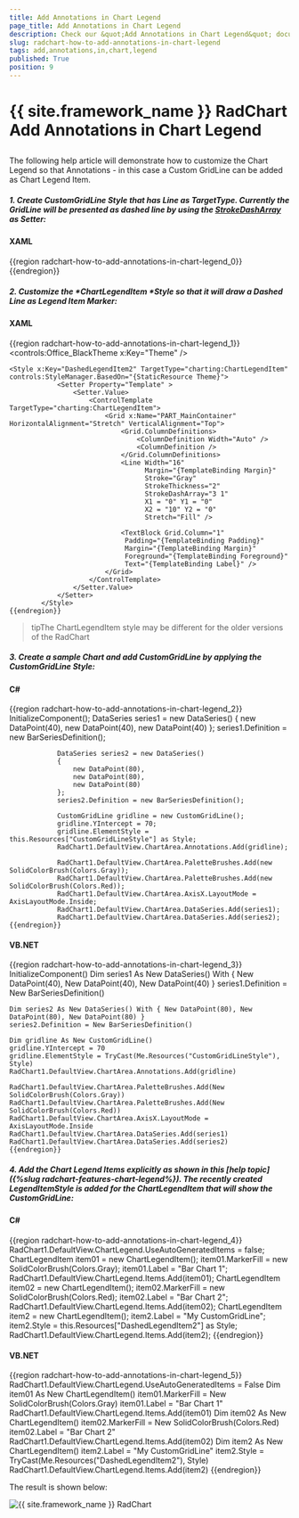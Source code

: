 ```yaml
---
title: Add Annotations in Chart Legend
page_title: Add Annotations in Chart Legend
description: Check our &quot;Add Annotations in Chart Legend&quot; documentation article for the RadChart {{ site.framework_name }} control.
slug: radchart-how-to-add-annotations-in-chart-legend
tags: add,annotations,in,chart,legend
published: True
position: 9
---
```


# {{ site.framework_name }} RadChart Add Annotations in Chart Legend



## 

The following help article will demonstrate how to customize the Chart Legend so that Annotations - in this case a Custom GridLine can be added as Chart Legend Item.

##### 1. Create CustomGridLine Style that has Line as *TargetType*. Currently the GridLine will be presented as dashed line by using the [StrokeDashArray](http://msdn.microsoft.com/en-us/library/bb980148(v=vs.95).aspx) as Setter:

#### __XAML__

{{region radchart-how-to-add-annotations-in-chart-legend_0}}
	<Style x:Key="CustomGridLineStyle" TargetType="Line">
	<Setter Property="StrokeDashArray" Value="3,1" />
	<Setter Property="Stroke" Value="DarkBlue" />
	<Setter Property="StrokeThickness" Value="2" />
	</Style>
	{{endregion}}



##### 2. Customize the *ChartLegendItem *Style so that it will draw a Dashed Line as Legend Item Marker:

#### __XAML__

{{region radchart-how-to-add-annotations-in-chart-legend_1}}
	<controls:Office_BlackTheme x:Key="Theme" /> 
	
	<Style x:Key="DashedLegendItem2" TargetType="charting:ChartLegendItem" controls:StyleManager.BasedOn="{StaticResource Theme}">
	            <Setter Property="Template" >
	                <Setter.Value>
	                    <ControlTemplate TargetType="charting:ChartLegendItem">
	                        <Grid x:Name="PART_MainContainer" HorizontalAlignment="Stretch" VerticalAlignment="Top">
	                            <Grid.ColumnDefinitions>
	                                <ColumnDefinition Width="Auto" />
	                                <ColumnDefinition />
	                            </Grid.ColumnDefinitions>
	                            <Line Width="16"
	                                  Margin="{TemplateBinding Margin}" 
	                                  Stroke="Gray"
	                                  StrokeThickness="2" 
	                                  StrokeDashArray="3 1"
	                                  X1 = "0" Y1 = "0"
	                                  X2 = "10" Y2 = "0" 
	                                  Stretch="Fill" />
	
	                            <TextBlock Grid.Column="1"
	                             Padding="{TemplateBinding Padding}"
	                             Margin="{TemplateBinding Margin}"
	                             Foreground="{TemplateBinding Foreground}"
	                             Text="{TemplateBinding Label}" />
	                        </Grid>
	                    </ControlTemplate>
	                </Setter.Value>
	            </Setter>
	        </Style>
	{{endregion}}



>tipThe ChartLegendItem style may be different for the older versions of the RadChart

##### 3. Create a sample Chart and add CustomGridLine by applying the CustomGridLine Style:

#### __C#__

{{region radchart-how-to-add-annotations-in-chart-legend_2}}
	InitializeComponent();
	            DataSeries series1 = new DataSeries()
	            {
	                new DataPoint(40), 
	                new DataPoint(40), 
	                new DataPoint(40) 
	            };
	            series1.Definition = new BarSeriesDefinition();
	
	            DataSeries series2 = new DataSeries()
	            {
	                new DataPoint(80), 
	                new DataPoint(80), 
	                new DataPoint(80) 
	            };
	            series2.Definition = new BarSeriesDefinition();
	
	            CustomGridLine gridline = new CustomGridLine();
	            gridline.YIntercept = 70;
	            gridline.ElementStyle = this.Resources["CustomGridLineStyle"] as Style; 
	            RadChart1.DefaultView.ChartArea.Annotations.Add(gridline);
	
	            RadChart1.DefaultView.ChartArea.PaletteBrushes.Add(new SolidColorBrush(Colors.Gray));
	            RadChart1.DefaultView.ChartArea.PaletteBrushes.Add(new SolidColorBrush(Colors.Red));
	            RadChart1.DefaultView.ChartArea.AxisX.LayoutMode = AxisLayoutMode.Inside;
	            RadChart1.DefaultView.ChartArea.DataSeries.Add(series1);
	            RadChart1.DefaultView.ChartArea.DataSeries.Add(series2);
	{{endregion}}



#### __VB.NET__

{{region radchart-how-to-add-annotations-in-chart-legend_3}}
	InitializeComponent()
	Dim series1 As New DataSeries() With { New DataPoint(40), New DataPoint(40), New DataPoint(40) }
	series1.Definition = New BarSeriesDefinition()
	
	Dim series2 As New DataSeries() With { New DataPoint(80), New DataPoint(80), New DataPoint(80) }
	series2.Definition = New BarSeriesDefinition()
	
	Dim gridline As New CustomGridLine()
	gridline.YIntercept = 70
	gridline.ElementStyle = TryCast(Me.Resources("CustomGridLineStyle"), Style)
	RadChart1.DefaultView.ChartArea.Annotations.Add(gridline)
	
	RadChart1.DefaultView.ChartArea.PaletteBrushes.Add(New SolidColorBrush(Colors.Gray))
	RadChart1.DefaultView.ChartArea.PaletteBrushes.Add(New SolidColorBrush(Colors.Red))
	RadChart1.DefaultView.ChartArea.AxisX.LayoutMode = AxisLayoutMode.Inside
	RadChart1.DefaultView.ChartArea.DataSeries.Add(series1)
	RadChart1.DefaultView.ChartArea.DataSeries.Add(series2)
	{{endregion}}



##### 4. Add the Chart Legend Items explicitly as shown in this [help topic]({%slug radchart-features-chart-legend%}). The recently created LegendItemStyle is added for the ChartLegendItem that will show the CustomGridLine:

#### __C#__

{{region radchart-how-to-add-annotations-in-chart-legend_4}}
	RadChart1.DefaultView.ChartLegend.UseAutoGeneratedItems = false;
	ChartLegendItem item01 = new ChartLegendItem();
	item01.MarkerFill = new SolidColorBrush(Colors.Gray);
	item01.Label = "Bar Chart 1";
	RadChart1.DefaultView.ChartLegend.Items.Add(item01);
	ChartLegendItem item02 = new ChartLegendItem();
	item02.MarkerFill = new SolidColorBrush(Colors.Red);
	item02.Label = "Bar Chart 2";
	RadChart1.DefaultView.ChartLegend.Items.Add(item02);
	ChartLegendItem item2 = new ChartLegendItem();
	item2.Label = "My CustomGridLine";
	item2.Style = this.Resources["DashedLegendItem2"] as Style;
	RadChart1.DefaultView.ChartLegend.Items.Add(item2);
	{{endregion}}



#### __VB.NET__

{{region radchart-how-to-add-annotations-in-chart-legend_5}}
	RadChart1.DefaultView.ChartLegend.UseAutoGeneratedItems = False
	                  Dim item01 As New ChartLegendItem()
	                  item01.MarkerFill = New SolidColorBrush(Colors.Gray)
	                  item01.Label = "Bar Chart 1"
	                  RadChart1.DefaultView.ChartLegend.Items.Add(item01)
	                  Dim item02 As New ChartLegendItem()
	                  item02.MarkerFill = New SolidColorBrush(Colors.Red)
	                  item02.Label = "Bar Chart 2"
	                  RadChart1.DefaultView.ChartLegend.Items.Add(item02)
	                  Dim item2 As New ChartLegendItem()
	                  item2.Label = "My CustomGridLine"
	                  item2.Style = TryCast(Me.Resources("DashedLegendItem2"), Style)
	                  RadChart1.DefaultView.ChartLegend.Items.Add(item2)
	{{endregion}}



The result is shown below:

![{{ site.framework_name }} RadChart  ](images/RadChart_HowToAnnotationInLegend.PNG)


